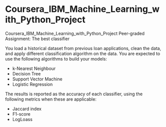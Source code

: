 # Coursera_IBM_Machine_Learning_with_Python_Project
Coursera_IBM_Machine_Learning_with_Python_Project
Peer-graded Assignment: The best classifier

You load a historical dataset from previous loan applications, clean the data, and apply different classification algorithm on the data. You are expected to use the following algorithms to build your models:

- k-Nearest Neighbour
- Decision Tree
- Support Vector Machine
- Logistic Regression

The results is reported as the accuracy of each classifier, using the following metrics when these are applicable:

- Jaccard index
- F1-score
- LogLoass
